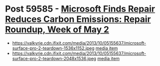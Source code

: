 # Post 59585 - [Microsoft Finds Repair Reduces Carbon Emissions: Repair Roundup, Week of May 2](https://www.ifixit.com/News/59585/microsoft-finds-repair-reduces-carbon-emissions-repair-roundup-week-of-may-2)

- https://valkyrie.cdn.ifixit.com/media/2013/10/05155637/microsoft-surface-pro-2-teardown-1536x1152.jpeg [media item](media-28093.md)
- https://valkyrie.cdn.ifixit.com/media/2013/10/05155637/microsoft-surface-pro-2-teardown-2048x1536.jpeg [media item](media-28093.md)